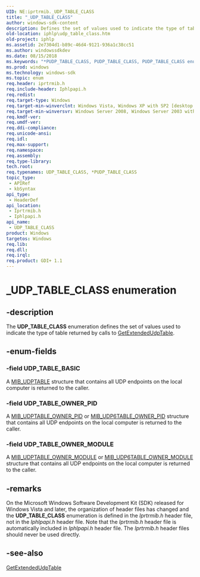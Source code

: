 ```yaml
---
UID: NE:iprtrmib._UDP_TABLE_CLASS
title: "_UDP_TABLE_CLASS"
author: windows-sdk-content
description: Defines the set of values used to indicate the type of table returned by calls to GetExtendedUdpTable.
old-location: iphlp\udp_table_class.htm
old-project: iphlp
ms.assetid: 2e7304d1-b89c-46d4-9121-936a1c38cc51
ms.author: windowssdkdev
ms.date: 08/15/2018
ms.keywords: "*PUDP_TABLE_CLASS, PUDP_TABLE_CLASS, PUDP_TABLE_CLASS enumeration pointer [IP Helper], UDP_TABLE_BASIC, UDP_TABLE_CLASS, UDP_TABLE_CLASS enumeration [IP Helper], UDP_TABLE_OWNER_MODULE, UDP_TABLE_OWNER_PID, _UDP_TABLE_CLASS, iphlp.udp_table_class, iphlpapi/PUDP_TABLE_CLASS, iphlpapi/UDP_TABLE_BASIC, iphlpapi/UDP_TABLE_CLASS, iphlpapi/UDP_TABLE_OWNER_MODULE, iphlpapi/UDP_TABLE_OWNER_PID, iprtrmib/PUDP_TABLE_CLASS, iprtrmib/UDP_TABLE_BASIC, iprtrmib/UDP_TABLE_CLASS, iprtrmib/UDP_TABLE_OWNER_MODULE, iprtrmib/UDP_TABLE_OWNER_PID"
ms.prod: windows
ms.technology: windows-sdk
ms.topic: enum
req.header: iprtrmib.h
req.include-header: Iphlpapi.h
req.redist: 
req.target-type: Windows
req.target-min-winverclnt: Windows Vista, Windows XP with SP2 [desktop apps only]
req.target-min-winversvr: Windows Server 2008, Windows Server 2003 with SP1 [desktop apps only]
req.kmdf-ver: 
req.umdf-ver: 
req.ddi-compliance: 
req.unicode-ansi: 
req.idl: 
req.max-support: 
req.namespace: 
req.assembly: 
req.type-library: 
tech.root: 
req.typenames: UDP_TABLE_CLASS, *PUDP_TABLE_CLASS
topic_type:
 - APIRef
 - kbSyntax
api_type:
 - HeaderDef
api_location:
 - Iprtrmib.h
 - Iphlpapi.h
api_name:
 - UDP_TABLE_CLASS
product: Windows
targetos: Windows
req.lib: 
req.dll: 
req.irql: 
req.product: GDI+ 1.1
---
```


# _UDP_TABLE_CLASS enumeration


## -description


The <b>UDP_TABLE_CLASS</b> enumeration defines the set of values used to  indicate the type of table returned by calls to <a href="https://msdn.microsoft.com/c936d5a0-ca5e-487e-b304-bfd81403ab40">GetExtendedUdpTable</a>.


## -enum-fields




### -field UDP_TABLE_BASIC

A <a href="https://msdn.microsoft.com/83608d38-e352-483a-b284-2f9cb444e64f">MIB_UDPTABLE</a> structure that contains all UDP endpoints on the local computer is returned to the caller.


### -field UDP_TABLE_OWNER_PID

A <a href="https://msdn.microsoft.com/7c51a1e4-1e07-4fb1-8db3-e48229f12aca">MIB_UDPTABLE_OWNER_PID</a> or <a href="https://msdn.microsoft.com/6c8d1cb9-209b-47a0-b41c-6b4098a4a81e">MIB_UDP6TABLE_OWNER_PID</a> structure that contains all UDP endpoints on the local computer is returned to the caller.


### -field UDP_TABLE_OWNER_MODULE

A <a href="https://msdn.microsoft.com/909749d7-a6be-4b3a-b432-79a5aa6e3f4c">MIB_UDPTABLE_OWNER_MODULE</a> or <a href="https://msdn.microsoft.com/11bf2d6d-b9bc-4a4d-b7b0-6f7d61eb3756">MIB_UDP6TABLE_OWNER_MODULE</a> structure that contains all  UDP endpoints on the local computer is returned to the caller.


## -remarks



On the Microsoft Windows Software Development Kit (SDK) released for Windows Vista and later, the organization of header files has changed and the <b>UDP_TABLE_CLASS</b> enumeration  is defined in the <i>Iprtrmib.h</i> header file, not in the <i>Iphlpapi.h</i> header file. Note that the <i>Iprtrmib.h</i> header file is automatically included in <i>Iphlpapi.h</i> header file. The <i>Iprtrmib.h</i> header files should never be used directly.






## -see-also




<a href="https://msdn.microsoft.com/c936d5a0-ca5e-487e-b304-bfd81403ab40">GetExtendedUdpTable</a>
 

 


